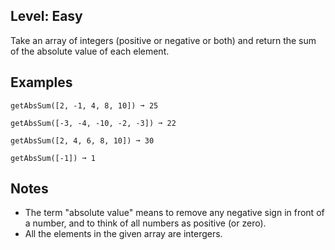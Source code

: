 ## Level: Easy

Take an array of integers (positive or negative or both) and return the sum of the absolute value of each element.

## Examples
```
getAbsSum([2, -1, 4, 8, 10]) ➞ 25

getAbsSum([-3, -4, -10, -2, -3]) ➞ 22

getAbsSum([2, 4, 6, 8, 10]) ➞ 30

getAbsSum([-1]) ➞ 1
```

## Notes

* The term "absolute value" means to remove any negative sign in front of a number, and to think of all numbers as positive (or zero).
* All the elements in the given array are intergers.